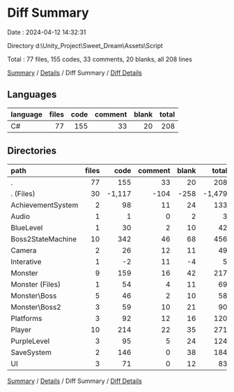 # Diff Summary

Date : 2024-04-12 14:32:31

Directory d:\\Unity_Project\\Sweet_Dream\\Assets\\Script

Total : 77 files,  155 codes, 33 comments, 20 blanks, all 208 lines

[Summary](results.md) / [Details](details.md) / Diff Summary / [Diff Details](diff-details.md)

## Languages
| language | files | code | comment | blank | total |
| :--- | ---: | ---: | ---: | ---: | ---: |
| C# | 77 | 155 | 33 | 20 | 208 |

## Directories
| path | files | code | comment | blank | total |
| :--- | ---: | ---: | ---: | ---: | ---: |
| . | 77 | 155 | 33 | 20 | 208 |
| . (Files) | 30 | -1,117 | -104 | -258 | -1,479 |
| AchievementSystem | 2 | 98 | 11 | 24 | 133 |
| Audio | 1 | 1 | 0 | 2 | 3 |
| BlueLevel | 1 | 30 | 2 | 10 | 42 |
| Boss2StateMachine | 10 | 342 | 46 | 68 | 456 |
| Camera | 2 | 26 | 12 | 11 | 49 |
| Interative | 1 | -2 | 11 | -4 | 5 |
| Monster | 9 | 159 | 16 | 42 | 217 |
| Monster (Files) | 1 | 54 | 4 | 11 | 69 |
| Monster\\Boss | 5 | 46 | 2 | 10 | 58 |
| Monster\\Boss2 | 3 | 59 | 10 | 21 | 90 |
| Platforms | 3 | 92 | 12 | 16 | 120 |
| Player | 10 | 214 | 22 | 35 | 271 |
| PurpleLevel | 3 | 95 | 5 | 24 | 124 |
| SaveSystem | 2 | 146 | 0 | 38 | 184 |
| UI | 3 | 71 | 0 | 12 | 83 |

[Summary](results.md) / [Details](details.md) / Diff Summary / [Diff Details](diff-details.md)